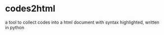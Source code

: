 # codes2html
a tool to collect codes into a html document with syntax highlighted, written in python
